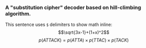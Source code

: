 ### A "substitution cipher" decoder based on hill-climbing algorithm.
This sentence uses `$` delimiters to show math inline:  $$\sqrt{3x-1}+(1+x)^2$$
$$p(ATTACK) = p(ATTA)  \times p(TTAC)  \times p(TACK)$$
